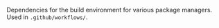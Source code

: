 Dependencies for the build environment for various package managers.  Used in
`.github/workflows/`.


